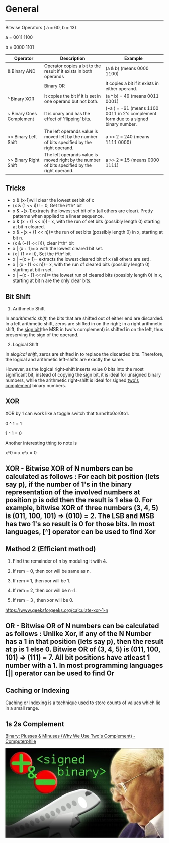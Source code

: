 # General

---

Bitwise Operators ( a = 60, b = 13)

a = 0011 1100

b = 0000 1101

| **Operator**              | **Description**                                                                              | **Example**                                                                          |
|---------------|------------------------------|----------------------------|
| & Binary AND              | Operator copies a bit to the result if it exists in both operands                            | (a & b) (means 0000 1100)                                                            |
| | Binary OR              | It copies a bit if it exists in either operand.                                              | (a | b) = 61 (means 0011 1101)                                                      |
| ^ Binary XOR             | It copies the bit if it is set in one operand but not both.                                  | (a ^ b) = 49 (means 0011 0001)                                                      |
| ~ Binary Ones Complement | It is unary and has the effect of 'flipping' bits.                                         | (~a ) = -61 (means 1100 0011 in 2's complement form due to a signed binary number. |
| << Binary Left Shift    | The left operands value is moved left by the number of bits specified by the right operand.  | a << 2 = 240 (means 1111 0000)                                                     |
| >> Binary Right Shift   | The left operands value is moved right by the number of bits specified by the right operand. | a >> 2 = 15 (means 0000 1111)                                                      |

## Tricks

- x & (x-1)will clear the lowest set bit of x
- (x & (1 << i)) != 0, Get the i^th^ bit
- x & ~(x-1)extracts the lowest set bit of x (all others are clear). Pretty patterns when applied to a linear sequence.
- x & (x + (1 << n))= x, with the run of set bits (possibly length 0) starting at bit n cleared.
- x & ~(x + (1 << n))= the run of set bits (possibly length 0) in x, starting at bit n.
- (x & (~(1 << i))), clear i^th^ bit
- x | (x + 1)= x with the lowest cleared bit set.
- (x | (1 << i)), Set the i^th^ bit
- x | ~(x + 1)= extracts the lowest cleared bit of x (all others are set).
- x | (x - (1 << n))= x, with the run of cleared bits (possibly length 0) starting at bit n set.
- x | ~(x - (1 << n))= the lowest run of cleared bits (possibly length 0) in x, starting at bit n are the only clear bits.

## Bit Shift

1. Arithmetic Shift

In an*arithmetic shift*, the bits that are shifted out of either end are discarded. In a left arithmetic shift, zeros are shifted in on the right; in a right arithmetic shift, the [sign bit](https://en.wikipedia.org/wiki/Sign_bit)(the MSB in two's complement) is shifted in on the left, thus preserving the sign of the operand.

2. Logical Shift

In a*logical shift*, zeros are shifted in to replace the discarded bits. Therefore, the logical and arithmetic left-shifts are exactly the same.

However, as the logical right-shift inserts value 0 bits into the most significant bit, instead of copying the sign bit, it is ideal for unsigned binary numbers, while the arithmetic right-shift is ideal for signed [two's complement](https://en.wikipedia.org/wiki/Two%27s_complement) binary numbers.

## XOR

XOR by 1 can work like a toggle switch that turns1to0or0to1.

0 ^ 1 = 1

1 ^ 1 = 0

Another interesting thing to note is

x^0 = x
x^x = 0

## XOR - Bitwise XOR of N numbers can be calculated as follows : For each bit position (lets say p), if the number of 1's in the binary representation of the involved numbers at position p is odd then the result is 1 else 0. For example, bitwise XOR of three numbers (3, 4, 5) is (011, 100, 101) => (010) = 2. The LSB and MSB has two 1's so result is 0 for those bits. In most languages, [^] operator can be used to find Xor

## Method 2 (Efficient method)

1. Find the remainder of n by moduling it with 4.

2. If rem = 0, then xor will be same as n.

3. If rem = 1, then xor will be 1.

4. If rem = 2, then xor will be n+1.

5. If rem = 3 , then xor will be 0.

<https://www.geeksforgeeks.org/calculate-xor-1-n>

## OR - Bitwise OR of N numbers can be calculated as follows : Unlike Xor, if any of the N Number has a 1 in that position (lets say p), then the result at p is 1 else 0. Bitwise OR of (3, 4, 5) is (011, 100, 101) => (111) = 7. All bit positions have atleast 1 number with a 1. In most programming languages [|] operator can be used to find Or

## Caching or Indexing

Caching or Indexing is a technique used to store counts of values which lie in a small range.

## 1s 2s Complement

[Binary: Plusses & Minuses (Why We Use Two's Complement) - Computerphile](https://www.youtube.com/watch?v=lKTsv6iVxV4)

![image](media/General-image1.jpg)
